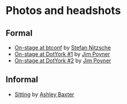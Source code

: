 # Photos and headshots

## Formal

* [On-stage at btconf](http://www.flickr.com/photos/stn1978/8899794454/) by [Stefan Nitzsche](http://www.flickr.com/people/stn1978/)
* [On-stage at DotYork #1](https://github.com/csswizardry/press/blob/master/photos/dotyork-01.jpeg) by [Jim Poyner](http://jimpoyner.co.uk/)
* [On-stage at DotYork #2](https://github.com/csswizardry/press/blob/master/photos/dotyork-02.jpeg) by [Jim Poyner](http://jimpoyner.co.uk/)

## Informal

* [Sitting](http://www.flickr.com/photos/rockersdelight/9161016028/) by [Ashley Baxter](http://www.flickr.com/people/rockersdelight)
